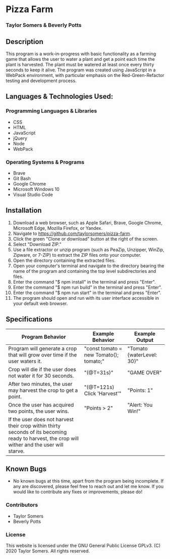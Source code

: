 # Pizza Farm

  ### Taylor Somers & Beverly Potts

## Description

  This program is a work-in-progress with basic functionality as a farming game that allows the user to water a plant and get a point each time the plant is harvested. The plant must be watered at least once every thirty seconds to keep it alive. The program was created using JavaScript in a WebPack environment, with particular emphasis on the Red-Green-Refactor testing and development process.

## Languages & Technologies Used:

  ### Programming Languages & Libraries
  * CSS
  * HTML
  * JavaScript
  * jQuery
  * Node
  * WebPack

  ### Operating Systems & Programs
  * Brave
  * Git Bash
  * Google Chrome
  * Microsoft Windows 10
  * Visual Studio Code

## Installation

  1.  Download a web browser, such as Apple Safari, Brave, Google Chrome, Microsoft Edge, Mozilla Firefox, or Yandex.
  2.  Navigate to https://github.com/taylorsomers/pizza-farm.
  3.  Click the green "Clone or download" button at the right of the screen.
  4.  Select "Download ZIP."
  5.  Use a file extractor or unzip program (such as PeaZip, Unzipper, WinZip, Zipware, or 7-ZIP) to extract the ZIP files onto your computer.
  6.  Open the directory containing the extracted files.
  7.  Open your computer's terminal and navigate to the directory bearing the name of the program and containing the top level subdirectories and files.
  8.  Enter the command "$ npm install" in the terminal and press "Enter".
  9.  Enter the command "$ npm run build" in the terminal and press "Enter".
  10. Enter the command "$ npm run start" in the terminal and press "Enter".
  11. The program should open and run with its user interface accessible in your default web browser.

## Specifications

  | Program Behavior | Example Behavior | Example Output |
  | ----------- | ----------- | ----------- |
  | Program will generate a crop that will grow over time if the user waters it. | "const tomato = new Tomato(); tomato;" | "Tomato {waterLevel: 30}" |
  | Crop will die if the user does not water it for 30 seconds. | "(@T=31s)" | "GAME OVER" |
  | After two minutes, the user may harvest the crop to get a point. | "(@T=121s) Click 'Harvest'" | "Points: 1" |
  | Once the user has acquired two points, the user wins. | "Points > 2" | "Alert: You Win!" |
  | If the user does not harvest their crop within thirty seconds of its becoming ready to harvest, the crop will wither and the user will starve. |  |  |
  

## Known Bugs

  * No known bugs at this time, apart from the program being incomplete. If any are discovered, please feel free to reach out and let me know. If you would like to contribute any fixes or improvements, please do!

### Contributors

  * Taylor Somers
  * Beverly Potts

### License

This website is licensed under the GNU General Public License GPLv3. (C) 2020 Taylor Somers. All rights reserved.